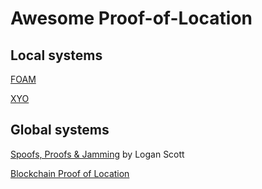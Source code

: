 # Awesome Proof-of-Location

## Local systems
[FOAM](https://www.foam.space/)

[XYO](https://xyo.network/network/)

## Global systems
[Spoofs, Proofs & Jamming](https://insidegnss.com/spoofs-proofs-jamming/) by Logan Scott

[Blockchain Proof of Location](https://medium.com/@BobMcElrath/blockchain-proof-of-location-7af5eb8073c1)
